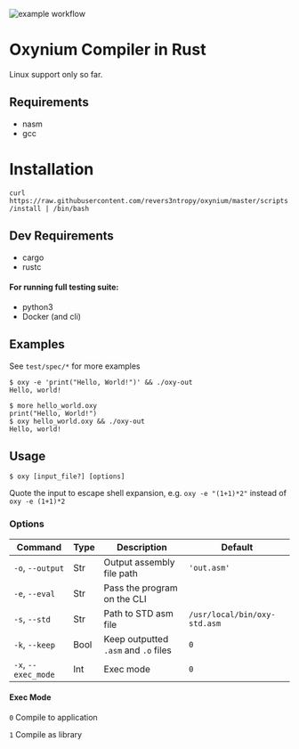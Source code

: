 ![example workflow](https://github.com/revers3ntropy/oxynium/actions/workflows/tests.yml/badge.svg)

# Oxynium Compiler in Rust

Linux support only so far.

## Requirements

- nasm
- gcc

# Installation

`curl https://raw.githubusercontent.com/revers3ntropy/oxynium/master/scripts/install | /bin/bash`

## Dev Requirements

- cargo
- rustc

#### For running full testing suite:
- python3
- Docker (and cli)

## Examples
See `test/spec/*` for more examples

```shell
$ oxy -e 'print("Hello, World!")' && ./oxy-out
Hello, world!
```

```shell
$ more hello_world.oxy
print("Hello, World!")
$ oxy hello_world.oxy && ./oxy-out
Hello, world!
```

## Usage

```shell
$ oxy [input_file?] [options]
```

Quote the input to escape shell expansion, 
e.g. `oxy -e "(1+1)*2"` instead of `oxy -e (1+1)*2`

### Options

| Command             | Type | Description                          | Default                      |
|---------------------|------|--------------------------------------|------------------------------|
| `-o`, `--output`    | Str  | Output assembly file path            | `'out.asm'`                  |
| `-e`, `--eval`      | Str  | Pass the program on the CLI          |                              |
| `-s`, `--std`       | Str  | Path to STD asm file                 | `/usr/local/bin/oxy-std.asm` |
| `-k`, `--keep`      | Bool | Keep outputted `.asm` and `.o` files | `0`                          |
| `-x`, `--exec_mode` | Int  | Exec mode                            | `0`                          |

#### Exec Mode
`0` Compile to application

`1` Compile as library